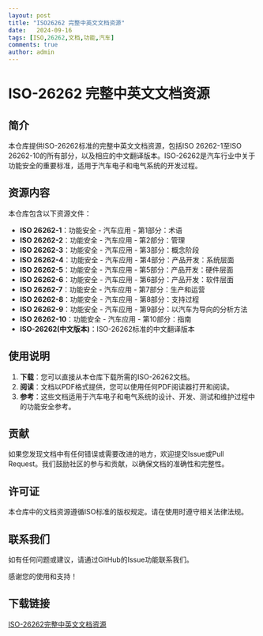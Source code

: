 ```yaml
---
layout: post
title: "ISO26262 完整中英文文档资源"
date:   2024-09-16
tags: [ISO,26262,文档,功能,汽车]
comments: true
author: admin
---
```

# ISO-26262 完整中英文文档资源

## 简介

本仓库提供ISO-26262标准的完整中英文文档资源，包括ISO 26262-1至ISO 26262-10的所有部分，以及相应的中文翻译版本。ISO-26262是汽车行业中关于功能安全的重要标准，适用于汽车电子和电气系统的开发过程。

## 资源内容

本仓库包含以下资源文件：

- **ISO 26262-1**：功能安全 - 汽车应用 - 第1部分：术语
- **ISO 26262-2**：功能安全 - 汽车应用 - 第2部分：管理
- **ISO 26262-3**：功能安全 - 汽车应用 - 第3部分：概念阶段
- **ISO 26262-4**：功能安全 - 汽车应用 - 第4部分：产品开发：系统层面
- **ISO 26262-5**：功能安全 - 汽车应用 - 第5部分：产品开发：硬件层面
- **ISO 26262-6**：功能安全 - 汽车应用 - 第6部分：产品开发：软件层面
- **ISO 26262-7**：功能安全 - 汽车应用 - 第7部分：生产和运营
- **ISO 26262-8**：功能安全 - 汽车应用 - 第8部分：支持过程
- **ISO 26262-9**：功能安全 - 汽车应用 - 第9部分：以汽车为导向的分析方法
- **ISO 26262-10**：功能安全 - 汽车应用 - 第10部分：指南
- **ISO-26262(中文版本)**：ISO-26262标准的中文翻译版本

## 使用说明

1. **下载**：您可以直接从本仓库下载所需的ISO-26262文档。
2. **阅读**：文档以PDF格式提供，您可以使用任何PDF阅读器打开和阅读。
3. **参考**：这些文档适用于汽车电子和电气系统的设计、开发、测试和维护过程中的功能安全参考。

## 贡献

如果您发现文档中有任何错误或需要改进的地方，欢迎提交Issue或Pull Request。我们鼓励社区的参与和贡献，以确保文档的准确性和完整性。

## 许可证

本仓库中的文档资源遵循ISO标准的版权规定。请在使用时遵守相关法律法规。

## 联系我们

如有任何问题或建议，请通过GitHub的Issue功能联系我们。

感谢您的使用和支持！

## 下载链接

[ISO-26262完整中英文文档资源](https://pan.quark.cn/s/448797c5de85)